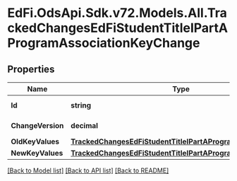 # EdFi.OdsApi.Sdk.v72.Models.All.TrackedChangesEdFiStudentTitleIPartAProgramAssociationKeyChange

## Properties

Name | Type | Description | Notes
------------ | ------------- | ------------- | -------------
**Id** | **string** | Resource identifier | [optional] 
**ChangeVersion** | **decimal** | Change version | [optional] 
**OldKeyValues** | [**TrackedChangesEdFiStudentTitleIPartAProgramAssociationKey**](TrackedChangesEdFiStudentTitleIPartAProgramAssociationKey.md) |  | [optional] 
**NewKeyValues** | [**TrackedChangesEdFiStudentTitleIPartAProgramAssociationKey**](TrackedChangesEdFiStudentTitleIPartAProgramAssociationKey.md) |  | [optional] 

[[Back to Model list]](../README.md#documentation-for-models) [[Back to API list]](../README.md#documentation-for-api-endpoints) [[Back to README]](../README.md)

